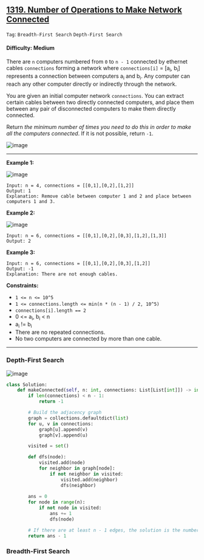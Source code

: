 ## [1319. Number of Operations to Make Network Connected](https://leetcode.com/problems/number-of-operations-to-make-network-connected/)

```Tag```: ```Breadth-First Search``` ```Depth-First Search```

#### Difficulty: Medium

There are ```n``` computers numbered from ```0``` to ```n - 1``` connected by ethernet cables ```connections``` forming a network where ```connections[i]``` = [a<sub>i</sub>, b<sub>i</sub>] represents a connection between computers a<sub>i</sub> and b<sub>i</sub>. Any computer can reach any other computer directly or indirectly through the network.

You are given an initial computer network ```connections```. You can extract certain cables between two directly connected computers, and place them between any pair of disconnected computers to make them directly connected.

Return _the minimum number of times you need to do this in order to make all the computers connected_. If it is not possible, return ```-1```.

![image](https://user-images.githubusercontent.com/35042430/227073123-e6f8ef8b-0625-4498-84a8-c2b31fd883a4.png)

---

__Example 1:__

![image](https://assets.leetcode.com/uploads/2020/01/02/sample_1_1677.png)
```
Input: n = 4, connections = [[0,1],[0,2],[1,2]]
Output: 1
Explanation: Remove cable between computer 1 and 2 and place between computers 1 and 3.
```

__Example 2:__

![image](https://assets.leetcode.com/uploads/2020/01/02/sample_2_1677.png)
```
Input: n = 6, connections = [[0,1],[0,2],[0,3],[1,2],[1,3]]
Output: 2
```

__Example 3:__
```
Input: n = 6, connections = [[0,1],[0,2],[0,3],[1,2]]
Output: -1
Explanation: There are not enough cables.
```

__Constraints:__

- ```1 <= n <= 10^5```
- ```1 <= connections.length <= min(n * (n - 1) / 2, 10^5)```
- ```connections[i].length == 2```
- 0 <= a<sub>i</sub>, b<sub>i</sub> < n
- a<sub>i</sub> != b<sub>i</sub>
- There are no repeated connections.
- No two computers are connected by more than one cable.

---

### Depth-First Search

![image](https://leetcode.com/problems/number-of-operations-to-make-network-connected/Figures/1319/1319-1.png)

```Python
class Solution:
    def makeConnected(self, n: int, connections: List[List[int]]) -> int:
        if len(connections) < n - 1:
            return -1

        # Build the adjacency graph
        graph = collections.defaultdict(list)
        for u, v in connections:
            graph[u].append(v)
            graph[v].append(u)

        visited = set()

        def dfs(node):
            visited.add(node)
            for neighbor in graph[node]:
                if not neighbor in visited:
                    visited.add(neighbor)
                    dfs(neighbor)
        
        ans = 0
        for node in range(n):
            if not node in visited:
                ans += 1
                dfs(node)

        # If there are at least n - 1 edges, the solution is the number of connected components minus one. Otherwise, we return -1
        return ans - 1
```

### Breadth-First Search

```Python

```
